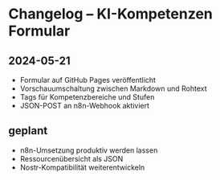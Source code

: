 # Changelog – KI-Kompetenzen Formular

## 2024-05-21
- Formular auf GitHub Pages veröffentlicht
- Vorschauumschaltung zwischen Markdown und Rohtext
- Tags für Kompetenzbereiche und Stufen
- JSON-POST an n8n-Webhook aktiviert

## geplant
- n8n-Umsetzung produktiv werden lassen
- Ressourcenübersicht als JSON
- Nostr-Kompatibilität weiterentwickeln
